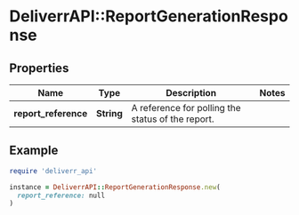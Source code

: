 # DeliverrAPI::ReportGenerationResponse

## Properties

| Name | Type | Description | Notes |
| ---- | ---- | ----------- | ----- |
| **report_reference** | **String** | A reference for polling the status of the report. |  |

## Example

```ruby
require 'deliverr_api'

instance = DeliverrAPI::ReportGenerationResponse.new(
  report_reference: null
)
```

